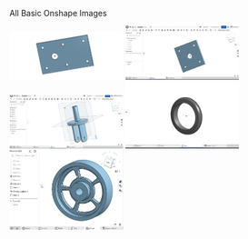 All Basic Onshape Images

<img src="Base.png" width="200">


<img src="MountPic.png" width="200">


<img src="Fork.png" width="200">



<img src="Tire.png" width="200">



<img src="Wheel.png" width="200">
